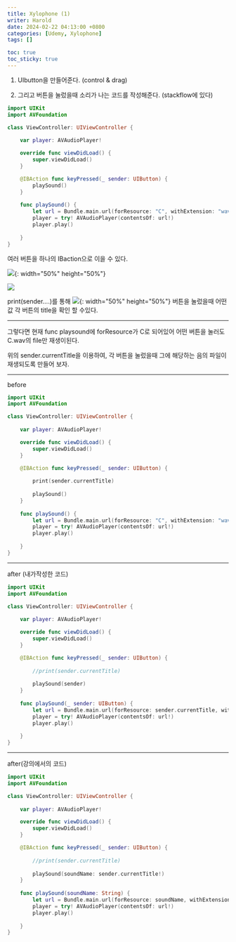 ```yaml
---
title: Xylophone (1)
writer: Harold
date: 2024-02-22 04:13:00 +0800
categories: [Udemy, Xylophone]
tags: []

toc: true
toc_sticky: true
---
```

1. UIbutton을 만들어준다. (control & drag)

2. 그리고 버튼을 눌렀을때 소리가 나는 코드를 작성해준다. (stackflow에 있다)
```swift
import UIKit
import AVFoundation

class ViewController: UIViewController {
    
    var player: AVAudioPlayer!

    override func viewDidLoad() {
        super.viewDidLoad()
    }

    @IBAction func keyPressed(_ sender: UIButton) {
        playSound()
    }
    
    func playSound() {
        let url = Bundle.main.url(forResource: "C", withExtension: "wav")
        player = try! AVAudioPlayer(contentsOf: url!)
        player.play()
                
    }
}

```
여러 버튼을 하나의 IBaction으로 이을 수 있다.

![](https://velog.velcdn.com/images/haroldfromk/post/e7f445e3-8dda-4544-8be4-4f7c7bb6b4cc/image.png){: width="50%" height="50%"}

![](https://velog.velcdn.com/images/haroldfromk/post/12281840-a385-4513-8a90-55df4f43cf23/image.png)

print(sender....)를 통해
![](https://velog.velcdn.com/images/haroldfromk/post/3da56299-26db-4b3e-8a68-028f8998bc09/image.png){: width="50%" height="50%"}
버튼을 눌렀을때 어떤 값 각 버튼의 title을 확인 할 수있다.

---
그렇다면 현재 func playsound에 forResource가 C로 되어있어 어떤 버튼을 눌러도 C.wav의 file만 재생이된다.

위의 sender.currentTitle을 이용하여, 각 버튼을 눌렀을때 그에 해당하는 음의 파일이 재생되도록 만들어 보자.

---
before
```swift
import UIKit
import AVFoundation

class ViewController: UIViewController {
    
    var player: AVAudioPlayer!

    override func viewDidLoad() {
        super.viewDidLoad()
    }

    @IBAction func keyPressed(_ sender: UIButton) {
        
        print(sender.currentTitle)
        
        playSound()
    }
    
    func playSound() {
        let url = Bundle.main.url(forResource: "C", withExtension: "wav")
        player = try! AVAudioPlayer(contentsOf: url!)
        player.play()
                
    }
}

```
---
after (내가작성한 코드)
```swift
import UIKit
import AVFoundation

class ViewController: UIViewController {
    
    var player: AVAudioPlayer!

    override func viewDidLoad() {
        super.viewDidLoad()
    }

    @IBAction func keyPressed(_ sender: UIButton) {
        
        //print(sender.currentTitle)
        
        playSound(sender)
    }
    
    func playSound(_ sender: UIButton) {
        let url = Bundle.main.url(forResource: sender.currentTitle, withExtension: "wav")
        player = try! AVAudioPlayer(contentsOf: url!)
        player.play()
                
    }
}

```
---
after(강의에서의 코드)
```swift
import UIKit
import AVFoundation

class ViewController: UIViewController {
    
    var player: AVAudioPlayer!

    override func viewDidLoad() {
        super.viewDidLoad()
    }

    @IBAction func keyPressed(_ sender: UIButton) {
        
        //print(sender.currentTitle)
        
        playSound(soundName: sender.currentTitle!)
    }
    
    func playSound(soundName: String) {
        let url = Bundle.main.url(forResource: soundName, withExtension: "wav")
        player = try! AVAudioPlayer(contentsOf: url!)
        player.play()
                
    }
}

```